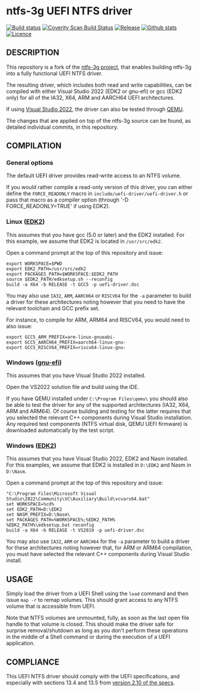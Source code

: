 ntfs-3g UEFI NTFS driver
========================

[![Build status](https://img.shields.io/github/actions/workflow/status/pbatard/ntfs-3g/uefi-driver_linux.yml?style=flat-square)](https://github.com/pbatard/ntfs-3g/actions)
[![Coverity Scan Build Status](https://img.shields.io/coverity/scan/23353.svg?style=flat-square)](https://scan.coverity.com/projects/pbatard-ntfs-3g)
[![Release](https://img.shields.io/github/release-pre/pbatard/ntfs-3g.svg?style=flat-square)](https://github.com/pbatard/ntfs-3g/releases)
[![Github stats](https://img.shields.io/github/downloads/pbatard/ntfs-3g/total.svg?style=flat-square)](https://github.com/pbatard/ntfs-3g/releases)
[![Licence](https://img.shields.io/badge/license-GPLv2-blue.svg?style=flat-square)](https://www.gnu.org/licenses/gpl-2.0.en.html)

## DESCRIPTION

This repository is a fork of the [ntfs-3g project](https://github.com/tuxera/ntfs-3g),
that enables building ntfs-3g into a fully functional UEFI NTFS driver.

The resulting driver, which includes both read and write capabilities, can be
compiled with either Visual Studio 2022 (EDK2 or gnu-efi) or gcc (EDK2 only)
for all of the IA32, X64, ARM and AARCH64 UEFI architectures.

If using [Visual Studio 2022](https://visualstudio.microsoft.com/vs/), the
driver can also be tested through [QEMU](https://www.qemu.org/).

The changes that are applied on top of the ntfs-3g source can be found, as
detailed individual commits, in this repository.

## COMPILATION

### General options

The default UEFI driver provides read-write access to an NTFS volume.

If you would rather compile a read-only version of this driver, you can
either define the `FORCE_READONLY` macro in `include/uefi-driver/uefi-driver.h`
or pass that macro as a compiler option (through '-D FORCE_READONLY=TRUE' if
using EDK2).

### Linux ([EDK2](https://github.com/tianocore/edk2))

This assumes that you have gcc (5.0 or later) and the EDK2 installed.
For this example, we assume that EDK2 is located in `/usr/src/edk2`.

Open a command prompt at the top of this repository and issue:

```
export WORKSPACE=$PWD
export EDK2_PATH=/usr/src/edk2
export PACKAGES_PATH=$WORKSPACE:$EDK2_PATH
source $EDK2_PATH/edksetup.sh --reconfig
build -a X64 -b RELEASE -t GCC5 -p uefi-driver.dsc
```

You may also use `IA32`, `ARM`, `AARCH64` or `RISCV64` for the `-a` parameter to
build a driver for these architectures noting however that you need to have the
relevant toolchain and GCC prefix set.

For instance, to compile for ARM, ARM64 and RISCV64, you would need to also issue:

```
export GCC5_ARM_PREFIX=arm-linux-gnueabi-
export GCC5_AARCH64_PREFIX=aarch64-linux-gnu-
export GCC5_RISCV64_PREFIX=riscv64-linux-gnu-
```

### Windows ([gnu-efi](https://sourceforge.net/p/gnu-efi/code/ci/master/tree/))

This assumes that you have Visual Studio 2022 installed.

Open the VS2022 solution file and build using the IDE.

If you have QEMU installed under `C:\Program Files\qemu\` you should also be
able to test the driver for any of the supported architectures (IA32, X64, ARM
and ARM64). Of course building and testing for the latter requires that you
selected the relevant C++ components during Visual Studio installation. Any
required test components (NTFS virtual disk, QEMU UEFI firmware) is downloaded
automatically by the test script.

### Windows ([EDK2](https://github.com/tianocore/edk2))

This assumes that you have Visual Studio 2022, EDK2 and Nasm installed.
For this examples, we assume that EDK2 is installed in `D:\EDK2` and Nasm in `D:\Nasm`. 

Open a command prompt at the top of this repository and issue:

```
"C:\Program Files\Microsoft Visual Studio\2022\Community\VC\Auxiliary\Build\vcvars64.bat"
set WORKSPACE=%cd%
set EDK2_PATH=D:\EDK2
set NASM_PREFIX=D:\Nasm\
set PACKAGES_PATH=%WORKSPACE%;%EDK2_PATH%
%EDK2_PATH%\edksetup.bat reconfig
build -a X64 -b RELEASE -t VS2019 -p uefi-driver.dsc
```

You may also use `IA32`, `ARM` or `AARCH64` for the `-a` parameter to build a
driver for these architectures noting however that, for ARM or ARM64 compilation,
you must have selected the relevant C++ components during Visual Studio install.

## USAGE

Simply load the driver from a UEFI Shell using the `load` command and then
issue `map -r` to remap volumes. This should grant access to any NTFS volume
that is accessible from UEFI.

Note that NTFS volumes are unmounted, fully, as soon as the last open file
handle to that volume is closed. This should make the driver safe for surprise
removal/shutdown as long as you don't perform these operations in the middle of
a Shell command or during the execution of a UEFI application.

## COMPLIANCE

This UEFI NTFS driver should comply with the UEFI specifications, and
especially with sections 13.4 and 13.5 from 
[version 2.10 of the specs](https://uefi.org/sites/default/files/resources/UEFI_Spec_2_10_Aug29.pdf).
